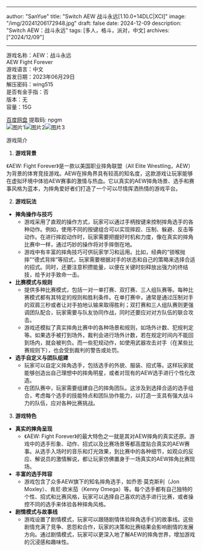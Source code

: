 
---
author: "SanYue"
title: "Switch AEW 战斗永远[1.10.0+14DLC|XCI]"
image: "/img/20241206172948.jpg"
draft: false
date: 2024-12-09
description: "Switch AEW：战斗永远"
tags: [多人，格斗，派对，中文]
archives: ["2024/12/09"]

---

游戏名称：AEW：战斗永远   
AEW Fight Forever    
游戏语言：中文  
首发日期：2023年06月29日  
解压密码：wing515  
是否有金手指：否  
版本：无   
容量：15G

[百度网盘](https://pan.baidu.com/s/1PCAFSDheF0CHzyrzrRPTxg) 提取码: npgm  
![图片1](/img/12a1be.jpg)![图片2](/img/175b6f.jpg)![图片3](/img/4c37d.jpg)  

游戏简介  
1. **游戏背景**

《AEW: Fight Forever》是一款以美国职业摔角联盟（All Elite Wrestling，AEW）为背景的体育竞技游戏。AEW在摔角界具有较高的知名度，这款游戏让玩家能够在虚拟环境中体验AEW赛事的激情与热血。它以真实的AEW摔角场景、选手和赛事风格为蓝本，为摔角爱好者们打造了一个可以尽情挥洒热情的游戏平台。

2. **游戏玩法**

 - **摔角操作与技巧**
     - 游戏采用了直观的操作方式，玩家可以通过手柄按键来控制摔角选手的各种动作。例如，使用不同的按键组合可以实现摔跤、压制、躲避、反击等动作。在进行摔跤动作时，玩家需要把握好时机和力度，像在真实的摔角比赛中一样，通过巧妙的操作将对手摔倒在地。
     - 游戏中有丰富的摔角技巧可供玩家学习和运用。比如，经典的“锁喉抛摔”“德式背摔”等招式，玩家需要根据对手的状态和自己的策略来选择合适的招式。同时，还要注意积攒能量，以便在关键时刻释放出强力的终结技，给予对手致命一击。
 - **比赛模式与规则**
     - 提供多种比赛模式，包括一对一单打赛、双打赛、三人组队赛等。每种比赛模式都有其特定的规则和胜利条件。在单打赛中，通常是通过压制对手的双肩三秒或者让对手拍地认输来取得胜利；双打赛和三人组队赛则更强调团队配合，玩家需要与队友协同作战，同时还要应对对方队伍的联合攻击。
     - 游戏还模拟了真实摔角比赛中的各种场景和规则，如场外计数、犯规判定等。如果选手被打到场外，裁判会进行场外计数，若在规定时间内不能回到场内，就会被判负。而一些犯规动作，如使用武器攻击对手（在某些比赛规则下），也会受到裁判的警告或处罚。
 - **选手自定义与团队组建**
     - 玩家可以自定义摔角选手，包括选手的外貌、服装、招式等。这样玩家就能够创造出自己理想中的摔角明星，或者对现有的AEW选手进行个性化改造。
     - 在团队赛中，玩家需要组建自己的摔角团队。这涉及到选择合适的选手组合，考虑每个选手的技能特点和团队协作能力，以打造一支具有强大战斗力的队伍，应对各种比赛挑战。

3. **游戏特色**

 - **真实的摔角呈现**
     - 《AEW: Fight Forever》的最大特色之一就是其对AEW摔角的真实还原。游戏中的选手形象、动作、招式以及比赛场景等都高度贴合真实的AEW赛事。从选手入场时的音乐和灯光效果，到比赛中的各种细节，如观众的反应、解说员的激情解说，都让玩家仿佛置身于一场真实的AEW摔角比赛现场。
 - **丰富的选手阵容**
     - 游戏包含了众多AEW旗下的知名摔角选手，如乔恩·莫克斯利（Jon Moxley）、肯尼·欧米茄（Kenny Omega）等。每个选手都有自己独特的个性、招式和比赛风格，玩家可以选择自己喜欢的选手进行比赛，或者操控不同的选手来体验各种摔角风格。
 - **剧情模式与故事线**
     - 游戏设置了剧情模式，玩家可以跟随剧情体验摔角选手们的故事线。这些剧情充满了竞争、恩怨和合作，玩家的决策和比赛结果会影响剧情的发展方向。通过剧情模式，玩家可以更深入地了解AEW的摔角世界，增加游戏的沉浸感和趣味性。
